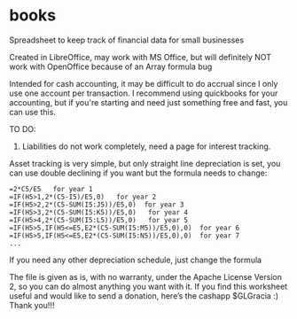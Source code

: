 # books
Spreadsheet to keep track of financial data for small businesses

Created in LibreOffice, may work with MS Office, but will definitely NOT work with OpenOffice because of an Array formula bug

Intended for cash accounting, it may be difficult to do accrual since I only use one account per transaction.
I recommend using quickbooks for your accounting, but if you're starting and need just something free and fast, you can use this.

TO DO:
1. Liabilities do not work completely, need a page for interest tracking.


Asset tracking is very simple, but only straight line depreciation is set, you can use double declining if you want but the formula needs to change:
```
=2*C5/E5   for year 1
=IF(H5>1,2*(C5-I5)/E5,0)   for year 2
=IF(H5>2,2*(C5-SUM(I5:J5))/E5,0)  for year 3
=IF(H5>3,2*(C5-SUM(I5:K5))/E5,0)   for year 4
=IF(H5>4,2*(C5-SUM(I5:L5))/E5,0)   for year 5
=IF(H5>5,IF(H5<=E5,E2*(C5-SUM(I5:M5))/E5,0),0)  for year 6
=IF(H5>5,IF(H5<=E5,E2*(C5-SUM(I5:N5))/E5,0),0)  for year 7
...
```

If you need any other depreciation schedule, just change the formula

The file is given as is, with no warranty, under the Apache License Version 2, so you can do almost anything you want with it. 
If you find this worksheet useful and would like to send a donation, here’s the cashapp $GLGracia  :) Thank you!!!
